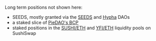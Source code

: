 Long term positions not shown here:

* SEEDS, mostly granted via the [SEEDS](https://joinseeds.com/) and [Hypha](https://dho.hypha.earth/) DAOs
* a staked slice of [PieDAO's BCP](https://pools.piedao.org/#/pie/0xe4f726adc8e89c6a6017f01eada77865db22da14)
* staked positions in the [SUSHI/ETH](https://sushiswap.fi/pair/0x795065dcc9f64b5614c407a6efdc400da6221fb0) and [YFI/ETH](https://sushiswap.fi/pair/0x088ee5007c98a9677165d78dd2109ae4a3d04d0c) liquidity pools on SushiSwap

